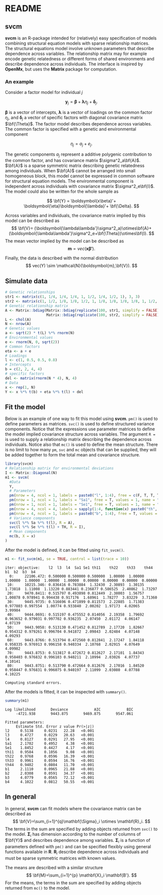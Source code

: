 README
================

## svcm

**svcm** is an R-package intended for (relatively) easy specification of
models combining structural equation models with sparse relationship
matrices. The structural equations model involve unknown parameters that
describe dependence across variables. The relationship matrix may for
example encode genetic relatedness or different forms of shared
environments and describe dependence across individuals. The interface
is inspired by **OpenMx**, but uses the **Matrix** package for
computation.

### An example

Consider a factor model for individual $j$

$$
\boldsymbol{y}_j = \boldsymbol{\beta}+\boldsymbol{\lambda}\eta_j+\boldsymbol{\delta}_j.
$$

$\boldsymbol{\beta}$ is a vector of intercepts, $\boldsymbol{\lambda}$
is a vector of loadings on the common factor $\eta_j$, and
$\boldsymbol{\delta}_j$ a vector of specific factors with diagonal
covariance matrix $\bf{\Theta}$. The factor model describes dependence
across variables. The common factor is specified with a genetic and
environmental component

$$
\eta_j = a_j + e_j.
$$

The genetic components $a_j$ represent a additive polygenic contribution
to the common factor, and has covariance matrix $\sigma^2_a\bf{A}$.
$\bf{A}$ is a sparse symmetric matrix describing genetic relatedness
among individuals. When $\bf{A}$ cannot be arranged into small
homogeneous block, this model cannot be expressed in common software for
structural equation models. The environmental component is independent
across individuals with covariance matrix $\sigma^2_e\bf{I}$. The model
could also be written for the whole sample as

$$
\bf{Y} = \boldsymbol{x\beta}'+
\boldsymbol{\eta}\boldsymbol{\lambda}'+ \bf{\Delta}.
$$

Across variables and individuals, the covariance matrix implied by this
model can be described as $$
\bf{V}=
(\boldsymbol{\lambda\lambda'}\sigma^2_a)\otimes\bf{A}+
(\boldsymbol{\lambda\lambda'}\sigma^2_e+\bf{\Theta})\otimes\bf{I}.
$$ The mean vector implied by the model can be described as $$
\boldsymbol{m} = vec(\boldsymbol{x\beta'}).
$$

Finally, the data is described with the normal distribution $$
vec(Y) \sim \mathcal{N}(\boldsymbol{m},\bf{V}).
$$

## Simulate data

``` r
# Genetic relationships
str1 <- matrix(c(1, 1/4, 1/4, 1/4, 1, 1/2, 1/4, 1/2, 1), 3, 3)
str2 <- matrix(c(1, 1/2, 1/8, 1/8, 1/2, 1, 1/8, 1/8, 1/8, 1/8, 1, 1/2, 1/8, 1/8, 1/2, 1), 4, 4)
# Genetic relationship matrix
A <- Matrix::bdiag(Matrix::bdiag(replicate(100, str1, simplify = FALSE)),
                   Matrix::bdiag(replicate(100, str2, simplify = FALSE)))
L <- chol(A)
N <- nrow(A)
# Genetic values
a <- sqrt(2) * t(L) %*% rnorm(N)
# Environmental values
e <- rnorm(N, 0, sqrt(2))
# Common factors
eta <- a + e
# Loadings
l <- c(1, 0.5, 0.5, 0.8)
# Intercepts
b = c(2, 2, 4, 4)
# specific factors
del <- matrix(rnorm(N * 4), N, 4)
# Data
x <- rep(1, N)
Y <- x %*% t(b) + eta %*% t(l) + del
```

## Fit the model

Below is an example of one way to fit this model using **svcm**. `pm()`
is used to define parameters as matrices. `svc()` is used to define
structured variance components. Notice that the expressions use
parameter matrices to define the model implied covariance structure
across variables. The argument `R =` is used to supply a relationship
matrix describing the dependence across individuals. Notice also that
`mc()` is used to define the mean structure. There is no limit to how
many `pm`, `svc` and `mc` objects that can be supplied, they will be
added together to form the total mean and covariance structure.

``` r
library(svcm)
# Relationship matrix for environmental deviations
I <- Matrix::Diagonal(N)
m1 <- svcm(
  #Data
  Y,
  # Parameters
  pm(nrow = 4, ncol = 1, labels = paste0("l", 1:4), free = c(F, T, T, T), values = c(1, 0.5, 0.5, 0.5), name = "l"),
  pm(nrow = 1, ncol = 1, labels = "Sa1", free = T, values = 1, name = "Sa"),
  pm(nrow = 1, ncol = 1, labels = "Se1", free = T, values = 1, name = "Se"),
  pm(nrow = 4, ncol = 4, labels = sapply(1:4, function(x) paste0("th", 1:4, x)), free = diag(T, 4), values = diag(4), name = "TH"),
  pm(nrow = 4, ncol = 1, labels = paste0("b", 1:4), free = T, values = 0, name = "b"),
  # Variance components
  svc(l %*% Sa %*% t(l), R = A),
  svc(l %*% Se %*% t(l) + TH, R = I),
  # Mean components
  mc(b, X = x)
)
```

After the model is defined, it can be fitted using `fit_svcm()`.

``` r
m1 <- fit_svcm(m1, se = TRUE, control = list(trace = 10))
```


    iter: objective:    l2  l3  l4  Sa1 Se1 th11    th22    th33    th44    b1  b2  b3  b4  
      0:     22106.472: 0.500000 0.500000 0.500000  1.00000  1.00000  1.00000  1.00000  1.00000  1.00000  0.00000  0.00000  0.00000  0.00000
     10:     10215.346: 0.836416 0.783884  1.32430  2.30893  1.30135  1.73818  1.11008  1.13220 0.883441 0.236877 0.586525  2.40862  1.73297
     20:     9470.8411: 0.515797 0.493898 0.812449  2.38003  1.56757  1.00878 0.978941 0.994438 0.917176  1.68961  1.78277  3.83229  3.71360
     30:     9445.9735: 0.516696 0.471899 0.811573  2.22885  1.71383 0.977803 0.997554  1.00774 0.933840  2.00202  1.97173  4.02065  3.99984
     40:     9444.0691: 0.515197 0.475552 0.814056  2.19358  1.79692 0.963652 0.979031 0.997702 0.936235  2.07450  2.01172  4.06147  4.07139
     50:     9443.9058: 0.513130 0.471452 0.812789  2.17720  1.82667 0.954312 0.979261 0.996704 0.941872  2.09843  2.02484  4.07148  4.09293
     60:     9443.8766: 0.513794 0.472560 0.812841  2.17247  1.84118 0.958335 0.976913 0.996158 0.940334  2.10768  2.02915  4.07649  4.09982
     70:     9443.8753: 0.513817 0.472672 0.812627  2.17101  1.84343 0.958403 0.976832 0.996103 0.940211  2.10994  2.03026  4.07737  4.10141
     80:     9443.8751: 0.513790 0.472664 0.812676  2.17016  1.84520 0.958447 0.976831 0.996075 0.940197  2.11099  2.03080  4.07788  4.10225

    Computing standard errors.

After the models is fitted, it can be inspected with `summary()`.

``` r
summary(m1)
```

    Log likelihood       Deviance            AIC            BIC 
         -4721.938       9443.875       9469.875       9547.061 

    Fitted parameters:
         Estimate Std. Error z value Pr(>|z|)
    l2     0.5138     0.0231   22.28   <0.001
    l3     0.4727     0.0229   20.63   <0.001
    l4     0.8127     0.0291   27.95   <0.001
    Sa1    2.1702     0.4952    4.38   <0.001
    Se1    1.8452     0.4427    4.17   <0.001
    th11   0.9584     0.1056    9.08   <0.001
    th22   0.9768     0.0596   16.39   <0.001
    th33   0.9961     0.0594   16.76   <0.001
    th44   0.9402     0.0804   11.70   <0.001
    b1     2.1110     0.0965   21.88   <0.001
    b2     2.0308     0.0591   34.37   <0.001
    b3     4.0779     0.0565   72.12   <0.001
    b4     4.1022     0.0812   50.55   <0.001

## In general

In general, **svcm** can fit models where the covariance matrix can be
described as $$
\bf{V}=\sum_{i=1}^{q}\mathbf{\Sigma}_i \otimes \mathbf{R}_i.
$$ The terms in the sum are specified by adding objects returned from
`svc()` to the model. $\mathbf \Sigma_i$ has dimension according to the
number of columns of $\bf{Y}$ and describes dependence among variables.
$\mathbf \Sigma_i$ is a function of parameters defined with `pm()` and
can be specified flexibly using general functions available in **R**.
$\mathbf{R}_i$ describe dependence across individuals and must be sparse
symmetric matrices with known values.

The means are described with a similar structure $$
\bf{M}=\sum_{i=1}^{p} \mathbf{X}_i \mathbf{B'}.
$$ For the means, the terms in the sum are specified by adding objects
returned from `mc()` to the model.

